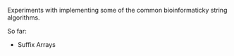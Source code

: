 Experiments with implementing some of the common bioinformaticky string algorithms.

So far:

 - Suffix Arrays
